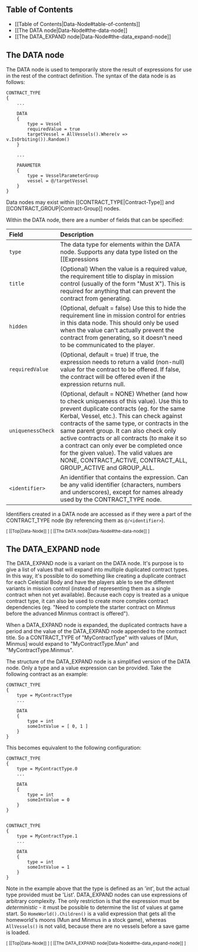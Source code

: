 ## Table of Contents

* [[Table of Contents|Data-Node#table-of-contents]]
* [[The DATA node|Data-Node#the-data-node]]
* [[The DATA_EXPAND node|Data-Node#the-data_expand-node]]

## The DATA node

The DATA node is used to temporarily store the result of expressions for use in the rest of the contract definition.  The syntax of the data node is as follows:
```
CONTRACT_TYPE
{
    ...

    DATA
    {
        type = Vessel
        requiredValue = true
        targetVessel = AllVessels().Where(v => v.IsOrbiting()).Random()
    }

    ...

    PARAMETER
    {
        type = VesselParameterGroup
        vessel = @/targetVessel
    }
}
```
Data nodes may exist within [[CONTRACT_TYPE|Contract-Type]] and [[CONTRACT_GROUP|Contract-Group]] nodes.

Within the DATA node, there are a number of fields that can be specified:

| Field | Description |
| :--- | :--- |
| `type` | The data type for elements within the DATA node.  Supports any data type listed on the [[Expressions|Expressions]] page. |
| `title` | (Optional) When the value is a required value, the requirement title to display in mission control (usually of the form "Must X").  This is required for anything that can prevent the contract from generating.  |
| `hidden` | (Optional, defualt = false) Use this to hide the requirement line in mission control for entries in this data node.  This should only be used when the value can't actually prevent the contract from generating, so it doesn't need to be communicated to the player.  |
| `requiredValue` | (Optional, default = true) If true, the expression needs to return a valid (non-null) value for the contract to be offered.  If false, the contract will be offered even if the expression returns null. |
| `uniquenessCheck` | (Optional, default = NONE) Whether (and how to check uniqueness of this value).  Use this to prevent duplicate contracts (eg. for the same Kerbal, Vessel, etc.).  This can check against contracts of the same type, or contracts in the same parent group.  It can also check only active contracts or all contracts (to make it so a contract can only ever be completed once for the given value).  The valid values are NONE, CONTRACT_ACTIVE, CONTRACT_ALL, GROUP_ACTIVE and GROUP_ALL. |
| `<identifier>` | An identifier that contains the expression.  Can be any valid identifier (characters, numbers and underscores), except for names already used by the CONTRACT_TYPE node. |

Identifiers created in a DATA node are accessed as if they were a part of the CONTRACT_TYPE node (by referencing them as `@/<identifier>`).

<sub>[ [[Top|Data-Node]] ] [ [[The DATA node|Data-Node#the-data-node]] ]</sub>

## The DATA_EXPAND node

The DATA_EXPAND node is a variant on the DATA node.  It's purpose is to give a list of values that will expand into multiple duplicated contract types.  In this way, it's possible to do something like creating a duplicate contract for each Celestial Body and have the players able to see the different variants in mission control (instead of representing them as a single contract when not yet available).  Because each copy is treated as a unique contract type, it can also be used to create more complex contract dependencies (eg. "Need to complete the starter contract on *Minmus* before the advanced Minmus contract is offered").

When a DATA_EXPAND node is expanded, the duplicated contracts have a period and the value of the DATA_EXPAND node appended to the contract title.  So a CONTRACT_TYPE of "MyContractType" with values of [Mun, Minmus] would expand to "MyContractType.Mun" and "MyContractType.Minmus".

The structure of the DATA_EXPAND node is a simplified version of the DATA node.  Only a type and a value expression can be provided.  Take the following contract as an example:
```
CONTRACT_TYPE
{
    type = MyContractType
    ...

    DATA
    {
        type = int
        someIntValue = [ 0, 1 ]
    }
}
```
This becomes equivalent to the following configuration:
```
CONTRACT_TYPE
{
    type = MyContractType.0
    ...

    DATA
    {
        type = int
        someIntValue = 0
    }
}


CONTRACT_TYPE
{
    type = MyContractType.1
    ...

    DATA
    {
        type = int
        someIntValue = 1
    }
}
```
Note in the example above that the type is defined as an 'int', but the actual type provided must be 'List<int>'.  DATA_EXPAND nodes can use expressions of arbitrary complexity.  The only restriction is that the expression must be *deterministic* - it must be possible to determine the list of values at game start.  So `HomeWorld().Children()` is a valid expression that gets all the homeworld's moons (Mun and Minmus in a stock game), whereas `AllVessels()` is not valid, because there are no vessels before a save game is loaded.

<sub>[ [[Top|Data-Node]] ] [ [[The DATA_EXPAND node|Data-Node#the-data_expand-node]] ]</sub>

